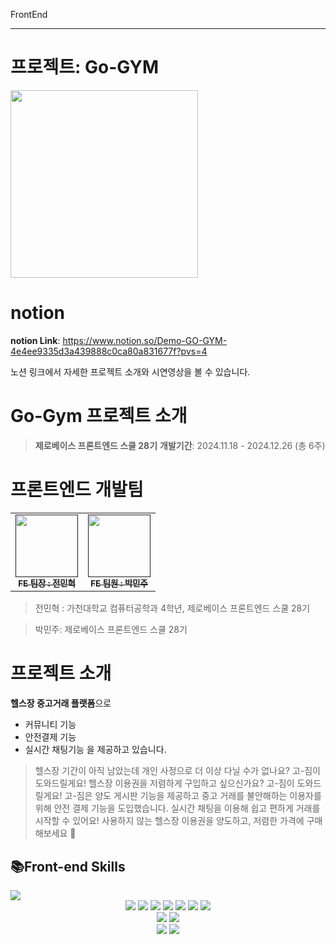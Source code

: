 FrontEnd

---

# 프로젝트: Go-GYM


<img src="https://velog.velcdn.com/images/mari0000/post/d91d634f-2ae1-41e2-8e0e-78f40a369b76/image.png" width="300"/>

# notion


**notion Link**: https://www.notion.so/Demo-GO-GYM-4e4ee9335d3a439888c0ca80a831677f?pvs=4

노션 링크에서 자세한 프로젝트 소개와 시연영상을 볼  수 있습니다.


# Go-Gym 프로젝트 소개

> **제로베이스 프론트엔드 스쿨 28기**
**개발기간**: 2024.11.18 - 2024.12.26 (총 6주)

# 프론트엔드 개발팀

<table>
  <tbody>
    <tr>
      <td align="center"><a href=""><img src="https://velog.velcdn.com/images/mari0000/post/50f1553b-2695-48d6-8827-f7fc5eef6a9b/image.jpg" width="100px"/><br /><sub><b>FE 팀장 : 전민혁</b></sub></a><br /></td>
      <td align="center"><a href=""><img src="https://velog.velcdn.com/images/mari0000/post/e11a77c1-10d2-4462-a46b-5a27b13a399f/image.jpg" width="100px"/><br /><sub><b>FE 팀원 : 박민주</b></sub></a><br /></td>
     <tr/>
  </tbody>
</table>


> 전민혁 : 가천대학교 컴퓨터공학과 4학년, 제로베이스 프론트엔드 스쿨 28기

> 박민주: 제로베이스 프론트엔드 스쿨 28기

# 프로젝트 소개

**헬스장 중고거래 플랫폼**으로 
- 커뮤니티 기능
- 안전결제 기능
- 실시간 채팅기능
을 제공하고 있습니다.

> 헬스장 기간이 아직 남았는데 개인 사정으로 더 이상 다닐 수가 없나요? 고-짐이 도와드릴게요!
헬스장 이용권을 저렴하게 구입하고 싶으신가요? 고-짐이 도와드릴게요!
고-짐은 양도 게시판 기능을 제공하고 중고 거래를 불안해하는 이용자를 위해 안전 결제 기능을 도입했습니다. 
실시간 채팅을 이용해 쉽고 편하게 거래를 시작할 수 있어요!
사용하지 않는 헬스장 이용권을 양도하고, 저렴한 가격에 구매해보세요 🤗


## 📚Front-end Skills
<img src="https://img.shields.io/badge/html5-E34F26?style=for-the-badge&logo=html5&logoColor=white">
<div align=center> 
  <img src="https://img.shields.io/badge/html5-E34F26?style=for-the-badge&logo=html5&logoColor=white"> 
  <img src="https://img.shields.io/badge/css-1572B6?style=for-the-badge&logo=css3&logoColor=white"> 
  <img src="https://img.shields.io/badge/Typescript-3178C6?style=for-the-badge&logo=Typescript&logoColor=white"> 
  <img src="https://img.shields.io/badge/react-61DAFB?style=for-the-badge&logo=react&logoColor=black"> 
  <img src="https://img.shields.io/badge/Next.js-black?style=for-the-badge&logo=next.js&logoColor=white">
  <img src="https://img.shields.io/badge/Reactquery-FF4154?style=for-the-badge&logo=reactquery&logoColor=white">
  <img src="https://img.shields.io/badge/Axios-5A29E4?style=for-the-badge&logo=axios&logoColor=white">
  <br>
  <img src="https://img.shields.io/badge/Tailwindcss-06B6D4?style=for-the-badge&logo=tailwindcss&logoColor=white">
  <img src="https://img.shields.io/badge/Daisyui-1AD1A5?style=for-the-badge&logo=daisyui&logoColor=white">
  <br>
  <img src="https://img.shields.io/badge/github-181717?style=for-the-badge&logo=github&logoColor=white">
  <img src="https://img.shields.io/badge/git-F05032?style=for-the-badge&logo=git&logoColor=white">
  <br>
</div>
